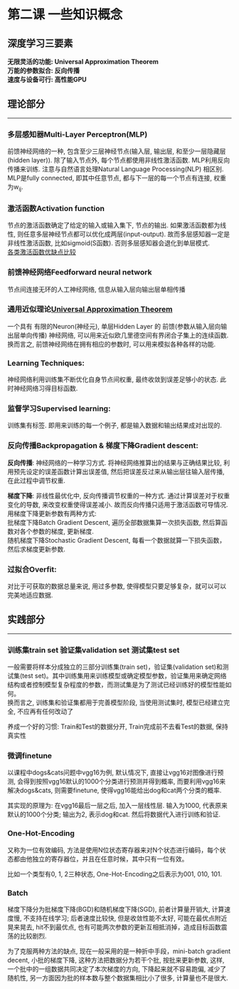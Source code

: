 # 第二课 一些知识概念

## 深度学习三要素
**无限灵活的功能: Universal Approximation Theorem**  
**万能的参数拟合: 反向传播**  
**速度与设备可行: 高性能GPU**  



## 理论部分
-----

### 多层感知器Multi-Layer Perceptron(MLP)

前馈神经网络的一种, 包含至少三层神经节点(输入层, 输出层, 和至少一层隐藏层(hidden layer)). 除了输入节点外, 每个节点都使用非线性激活函数. MLP利用反向传播来训练. 注意与自然语言处理Natural Language Processing(NLP) 相区别.  
MLP是fully connected, 即其中任意节点, 都与下一层的每一个节点有连接, 权重为w<sub>ij</sub>.  

### 激活函数Activation function 
节点的激活函数确定了给定的输入或输入集下, 节点的输出. 如果激活函数都为线性, 则任意多层神经节点都可以优化成两层(input-output). 故而多层感知器一定是非线性激活函数, 比如sigmoid(S函数). 否则多层感知器会退化到单层模式.  
[各类激活函数优缺点比较](https://en.wikipedia.org/wiki/Activation_function)  

### 前馈神经网络Feedforward neural network
节点间连接无环的人工神经网络, 信息从输入层向输出层单相传播

### 通用近似理论[Universal Approximation Theorem](https://en.wikipedia.org/wiki/Universal_approximation_theorem) 
一个具有 有限的Neuron(神经元), 单层Hidden Layer 的 前馈(参数从输入层向输出层单向传播) 神经网络, 可以用来近似欧几里德空间有界闭合子集上的连续函数.  
换而言之, 前馈神经网络在拥有相应的参数时, 可以用来模拟各种各样的功能.

### Learning Techniques:  
神经网络利用训练集不断优化自身节点间权重, 最终收敛到误差足够小的状态.  此时神经网络习得目标函数.

### 监督学习Supervised learning:
训练集有标签. 即用来训练的每一个例子, 都是输入数据和输出结果成对出现的. 

### 反向传播Backpropagation & 梯度下降Gradient descent:
**反向传播**: 神经网络的一种学习方式. 将神经网络推算出的结果与正确结果比较, 利用预先设定的误差函数计算出误差值, 然后把误差反过来从输出层往输入层传播, 在此过程中调节权重.  

**梯度下降**: 非线性最优化中, 反向传播调节权重的一种方式. 通过计算误差对于权重变化的导数, 来改变权重使得误差减小. 故而反向传播只适用于激活函数可导情况.  
用梯度下降更新参数有两种方式:  
批梯度下降Batch Gradient Descent, 遍历全部数据集算一次损失函数, 然后算函数对各个参数的梯度, 更新梯度.  
随机梯度下降Stochastic Gradient Descent, 每看一个数据就算一下损失函数，然后求梯度更新参数.  

### 过拟合Overfit:
对比于可获取的数据总量来说, 用过多参数, 使得模型只要足够复杂，就可以可以完美地适应数据.



## 实践部分
-----

### 训练集train set 验证集validation set 测试集test set
一般需要将样本分成独立的三部分训练集(train set)，验证集(validation set)和测试集(test set)。其中训练集用来训练模型或确定模型参数，验证集用来确定网络结构或者控制模型复杂程度的参数，而测试集是为了测试已经训练好的模型性能如何。  
换而言之, 训练集和验证集都用于完善模型阶段, 当使用测试集时, 模型已经建立完全, 不应再有任何改动了

养成一个好的习惯: Train和Test的数据分开, Train完成前不去看Test的数据, 保持真实性

### 微调finetune
以课程中dogs&cats问题中vgg16为例, 默认情况下, 直接让vgg16对图像进行预测, 会得到按照vgg16默认的1000个分类进行预测并得到概率, 而要利用vgg16来解决dogs&cats, 则需要finetune, 使得vgg16能给出dog和cat两个分类的概率.

其实现的原理为: 在vgg16最后一层之后, 加入一层线性层. 输入为1000, 代表原来默认的1000个分类; 输出为2, 表示dog和cat. 然后将数据代入进行训练和验证.

### One-Hot-Encoding
又称为一位有效编码, 方法是使用N位状态寄存器来对N个状态进行编码，每个状态都由他独立的寄存器位，并且在任意时候，其中只有一位有效。

比如一个类型有0, 1, 2三种状态, One-Hot-Encoding之后表示为001, 010, 101.


### Batch
梯度下降分为批梯度下降(BGD)和随机梯度下降(SGD), 前者计算量开销大, 计算速度慢, 不支持在线学习; 后者速度比较快, 但是收敛性能不太好, 可能在最优点附近晃来晃去, hit不到最优点, 也有可能两次参数的更新互相抵消掉，造成目标函数震荡的比较剧烈.

为了克服两种方法的缺点, 现在一般采用的是一种折中手段，mini-batch gradient decent, 小批的梯度下降, 这种方法把数据分为若干个批, 按批来更新参数, 这样, 一个批中的一组数据共同决定了本次梯度的方向, 下降起来就不容易跑偏, 减少了随机性, 另一方面因为批的样本数与整个数据集相比小了很多, 计算量也不是很大.